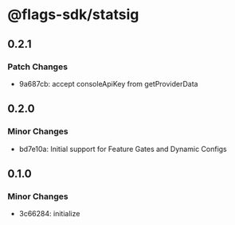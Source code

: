 # @flags-sdk/statsig

## 0.2.1

### Patch Changes

- 9a687cb: accept consoleApiKey from getProviderData

## 0.2.0

### Minor Changes

- bd7e10a: Initial support for Feature Gates and Dynamic Configs

## 0.1.0

### Minor Changes

- 3c66284: initialize
